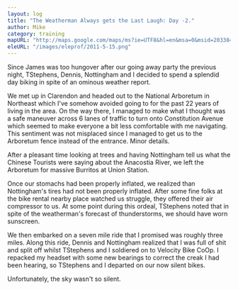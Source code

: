 ```yaml
---
layout: log
title: "The Weatherman Always gets the Last Laugh: Day -2."
author: Mike
category: training
mapURL: "http://maps.google.com/maps/ms?ie=UTF8&hl=en&msa=0&msid=203384579587508079739.0004a358cf59eade52b9d&z=11&output=kml"
eleURL: "/images/eleprof/2011-5-15.png"
---
```


Since James was too hungover after our going away party the previous night,
TStephens, Dennis, Nottingham and I decided to spend a splendid day biking in spite
of an ominous weather report. 

We met up in Clarendon and headed out to the National Arboretum in Northeast
which I've somehow avoided going to for the past 22 years of living in the
area. On the way there, I managed to make what I thought was a safe maneuver
across 6 lanes of traffic to turn onto Constitution Avenue which seemed to 
make everyone a bit less comfortable with me navigating. This sentiment was not
misplaced since I managed to get us to the Arboretum fence instead of the
entrance. Minor details.

After a pleasant time looking at trees and having Nottingham tell us what the
Chinese Tourists were saying about the Anacostia River, we left the Arboretum
for massive Burritos at Union Station. 

Once our stomachs had been properly inflated, we realized than Nottingham's
tires had not been properly inflated. After some fine folks at the bike rental
nearby place watched us struggle, they offered their air compressor to us. At
some point during this ordeal, TStephens noted that in spite of the weatherman's
forecast of thunderstorms, we should have worn sunscreen. 

We then embarked on a seven mile ride that I promised was roughly three miles.
Along this ride, Dennis and Nottingham realized that I was full of shit and
split off whilst TStephens and I soldiered on to Velocity Bike CoOp. I repacked
my headset with some new bearings to correct the creak I had been hearing, so
TStephens and I departed on our now silent bikes.

Unfortunately, the sky wasn't so silent. 

